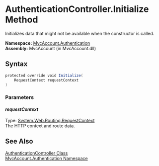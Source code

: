 AuthenticationController.Initialize Method
==========================================
Initializes data that might not be available when the constructor is called.

**Namespace:** [MvcAccount.Authentication][1]  
**Assembly:** MvcAccount (in MvcAccount.dll)

Syntax
------

```csharp
protected override void Initialize(
	RequestContext requestContext
)
```

### Parameters

#### *requestContext*
Type: [System.Web.Routing.RequestContext][2]  
The HTTP context and route data.


See Also
--------
[AuthenticationController Class][3]  
[MvcAccount.Authentication Namespace][1]  

[1]: ../README.md
[2]: http://msdn.microsoft.com/en-us/library/cc680130
[3]: README.md